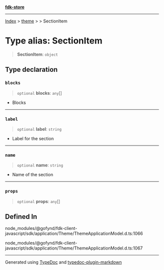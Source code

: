 [**fdk-store**](../../../README.md)
***

[Index](../../../API.md) > [theme](../../README.md) > [<internal>](../README.md) > SectionItem

# Type alias: SectionItem

> **SectionItem**: `object`

## Type declaration

### `blocks`

> `optional` **blocks**: `any`[]

- Blocks

***

### `label`

> `optional` **label**: `string`

- Label for the section

***

### `name`

> `optional` **name**: `string`

- Name of the section

***

### `props`

> `optional` **props**: `any`[]

## Defined In

node\_modules/@gofynd/fdk-client-javascript/sdk/application/Theme/ThemeApplicationModel.d.ts:1066

node\_modules/@gofynd/fdk-client-javascript/sdk/application/Theme/ThemeApplicationModel.d.ts:1067

***
Generated using [TypeDoc](https://typedoc.org/) and [typedoc-plugin-markdown](https://www.npmjs.com/package/typedoc-plugin-markdown)
